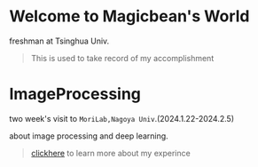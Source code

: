 # Welcome to Magicbean's World
freshman at Tsinghua Univ.

>This is used to take record of my accomplishment

# ImageProcessing
two week's visit to `MoriLab,Nagoya Univ`.(2024.1.22-2024.2.5)

about image processing and deep learning.

>[clickhere]() to learn more about my experince
